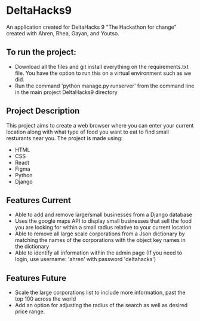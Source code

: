 # DeltaHacks9
An application created for DeltaHacks 9 "The Hackathon for change" created with Ahren, Rhea, Gayan, and Youtso.

## To run the project: 
* Download all the files and git install everything on the requirements.txt file. You have the option to run this on a virtual environment such as we did. 
* Run the command 'python manage.py runserver' from the command line in the main project DeltaHacks9 directory

## Project Description
This project aims to create a web browser where you can enter your current location along with what type of food you want to eat to find small resturants near you. 
The project is made using:
* HTML
* CSS
* React
* Figma
* Python
* Django

## Features Current
* Able to add and remove large/small businesses from a Django database
* Uses the google maps API to display small businesses that sell the food you are looking for within a small radius relative to your current location
* Able to remove all large scale corporations from a Json dictionary by matching the names of the corporations with the object key names in the dictionary
* Able to identify all information within the admin page (If you need to login, use username: 'ahren' with password 'deltahacks')

## Features Future
* Scale the large corporations list to include more information, past the top 100 across the world
* Add an option for adjusting the radius of the search as well as desired price range.